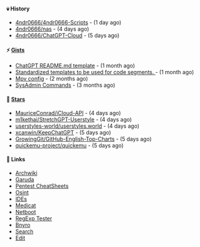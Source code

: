 #### 💀 History

- [4ndr0666/4ndr0666-Scripts](https://github.com/4ndr0666/4ndr0666-Scripts) - (1 day ago)
- [4ndr0666/nas](https://github.com/4ndr0666/nas) - (4 days ago)
- [4ndr0666/ChatGPT-Cloud](https://github.com/4ndr0666/ChatGPT-Cloud) - (5 days ago)

#### ⚡ [Gists](https://gist.github.com/4ndr0666)

- [ChatGPT README.md template](https://gist.github.com/4544fdae1dfd8d364821db23bd63dd7f) - (1 month ago)
- [Standardized templates to be used for code segments. ](https://gist.github.com/814e30f80382ca7e6932133278642180) - (1 month ago)
- [Mpv config](https://gist.github.com/3b374e66eeb82b8d049b9fb70c5f2b16) - (2 months ago)
- [SysAdmin Commands](https://gist.github.com/cc2c3e025404fd8c30ffa4bbdf21b26f) - (3 months ago)

#### 🌟 [Stars](https://github.com/4ndr0666?tab=stars)

- [MauriceConrad/iCloud-API](https://github.com/MauriceConrad/iCloud-API) - (4 days ago)
- [m1kethai/StretchGPT-Userstyle](https://github.com/m1kethai/StretchGPT-Userstyle) - (4 days ago)
- [userstyles-world/userstyles.world](https://github.com/userstyles-world/userstyles.world) - (4 days ago)
- [xcanwin/KeepChatGPT](https://github.com/xcanwin/KeepChatGPT) - (5 days ago)
- [GrowingGit/GitHub-English-Top-Charts](https://github.com/GrowingGit/GitHub-English-Top-Charts) - (5 days ago)
- [quickemu-project/quickemu](https://github.com/quickemu-project/quickemu) - (5 days ago)

#### 📌 Links

- [Archwiki](https://wiki.archlinux.org/index.php?title=Special:Search&search)
- [Garuda](https://start.garudalinux.org)
- [Pentest CheatSheets](https://github.com/coreb1t/awesome-pentest-cheat-sheets)
- [Osint](https://github.com/cipher387/osint_stuff_tool_collection)
- [IDEs](https://github.com/styfle/awesome-online-ide)
- [Medicat](https://github.com/mon5termatt/medicat_installer)
- [Netboot](https://github.com/4ndr0666/netboot.xyz-custom)
- [RegExp Tester](https://iblogbox.com/devtools/regexp)
- [Bnyro](https://me.chatoyer.de/search/)
- [Search](https://github.com/edoardottt/awesome-hacker-search-engines)
- [Edit](https://github.com/4ndr0666/4ndr0666/blob/master/templates/README.md.tpl)


